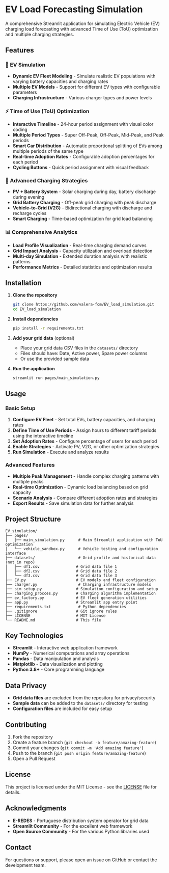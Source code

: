 # EV Load Forecasting Simulation

A comprehensive Streamlit application for simulating Electric Vehicle (EV) charging load forecasting with advanced Time of Use (ToU) optimization and multiple charging strategies.

## Features

### 🚗 EV Simulation
- **Dynamic EV Fleet Modeling** - Simulate realistic EV populations with varying battery capacities and charging rates
- **Multiple EV Models** - Support for different EV types with configurable parameters
- **Charging Infrastructure** - Various charger types and power levels

### ⚡ Time of Use (ToU) Optimization
- **Interactive Timeline** - 24-hour period assignment with visual color coding
- **Multiple Period Types** - Super Off-Peak, Off-Peak, Mid-Peak, and Peak periods
- **Smart Car Distribution** - Automatic proportional splitting of EVs among multiple periods of the same type
- **Real-time Adoption Rates** - Configurable adoption percentages for each period
- **Cycling Buttons** - Quick period assignment with visual feedback

### 🔋 Advanced Charging Strategies
- **PV + Battery System** - Solar charging during day, battery discharge during evening
- **Grid Battery Charging** - Off-peak grid charging with peak discharge
- **Vehicle-to-Grid (V2G)** - Bidirectional charging with discharge and recharge cycles
- **Smart Charging** - Time-based optimization for grid load balancing

### 📊 Comprehensive Analytics
- **Load Profile Visualization** - Real-time charging demand curves
- **Grid Impact Analysis** - Capacity utilization and overload detection
- **Multi-day Simulation** - Extended duration analysis with realistic patterns
- **Performance Metrics** - Detailed statistics and optimization results

## Installation

1. **Clone the repository**
   ```bash
   git clone https://github.com/valera-fom/EV_load_simulation.git
   cd EV_load_simulation
   ```

2. **Install dependencies**
   ```bash
   pip install -r requirements.txt
   ```

3. **Add your grid data** (optional)
   - Place your grid data CSV files in the `datasets/` directory
   - Files should have: Date, Active power, Spare power columns
   - Or use the provided sample data

4. **Run the application**
   ```bash
   streamlit run pages/main_simulation.py
   ```

## Usage

### Basic Setup
1. **Configure EV Fleet** - Set total EVs, battery capacities, and charging rates
2. **Define Time of Use Periods** - Assign hours to different tariff periods using the interactive timeline
3. **Set Adoption Rates** - Configure percentage of users for each period
4. **Enable Strategies** - Activate PV, V2G, or other optimization strategies
5. **Run Simulation** - Execute and analyze results

### Advanced Features
- **Multiple Peak Management** - Handle complex charging patterns with multiple peaks
- **Real-time Optimization** - Dynamic load balancing based on grid capacity
- **Scenario Analysis** - Compare different adoption rates and strategies
- **Export Results** - Save simulation data for further analysis

## Project Structure

```
EV_simulation/
├── pages/
│   ├── main_simulation.py      # Main Streamlit application with ToU optimization
│   └── vehicle_sandbox.py      # Vehicle testing and configuration interface
├── datasets/                   # Grid profile and historical data (not in repo)
│   ├── df1.csv                # Grid data file 1
│   ├── df2.csv                # Grid data file 2
│   └── df3.csv                # Grid data file 3
├── EV.py                      # EV models and fleet configuration
├── charger.py                  # Charging infrastructure models
├── sim_setup.py               # Simulation configuration and setup
├── charging_procces.py        # Charging algorithm implementation
├── ev_factory.py              # EV fleet generation utilities
├── app.py                     # Streamlit app entry point
├── requirements.txt            # Python dependencies
├── .gitignore                 # Git ignore rules
├── LICENSE                    # MIT License
└── README.md                  # This file
```

## Key Technologies

- **Streamlit** - Interactive web application framework
- **NumPy** - Numerical computations and array operations
- **Pandas** - Data manipulation and analysis
- **Matplotlib** - Data visualization and plotting
- **Python 3.8+** - Core programming language

## Data Privacy

- **Grid data files** are excluded from the repository for privacy/security
- **Sample data** can be added to the `datasets/` directory for testing
- **Configuration files** are included for easy setup

## Contributing

1. Fork the repository
2. Create a feature branch (`git checkout -b feature/amazing-feature`)
3. Commit your changes (`git commit -m 'Add amazing feature'`)
4. Push to the branch (`git push origin feature/amazing-feature`)
5. Open a Pull Request

## License

This project is licensed under the MIT License - see the [LICENSE](LICENSE) file for details.

## Acknowledgments

- **E-REDES** - Portuguese distribution system operator for grid data
- **Streamlit Community** - For the excellent web framework
- **Open Source Community** - For the various Python libraries used

## Contact

For questions or support, please open an issue on GitHub or contact the development team.


 